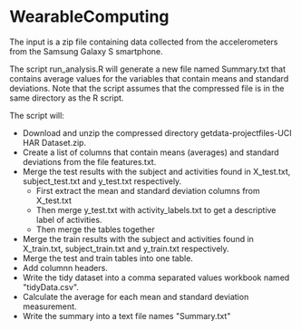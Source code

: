 # WearableComputing
The input is a zip file containing data collected from the accelerometers from the Samsung Galaxy S smartphone.

The script run_analysis.R will generate a new file named Summary.txt that contains average values for the variables that contain means and standard deviations.
Note that the script assumes that the compressed file is in the same directory as the R script.

The script will:
*  Download and unzip the compressed directory getdata-projectfiles-UCI HAR Dataset.zip.
*  Create a list of columns that contain means (averages) and standard deviations from the file features.txt.
*  Merge the test results with the subject and activities found in X_test.txt, subject_test.txt and y_test.txt respectively.
   - First extract the mean and standard deviation columns from X_test.txt
   - Then merge y_test.txt with activity_labels.txt to get a descriptive label of activities.
   - Then merge the tables together
*  Merge the train results with the subject and activities found in X_train.txt, subject_train.txt and y_train.txt respectively.
*  Merge the test and train tables into one table.
*  Add columnn headers.
*  Write the tidy dataset into a comma separated values workbook named "tidyData.csv".
*  Calculate the average for each mean and standard deviation measurement.
*  Write the summary into a text file names "Summary.txt"

